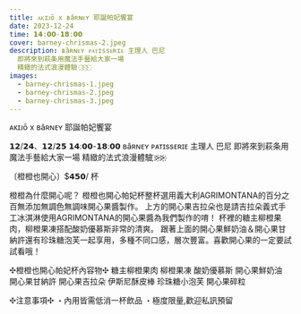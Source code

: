 ```yaml
---
title: ᴀᴋɪᴊō x ʙâʀɴᴇʏ 耶誕帕妃饗宴
date: 2023-12-24
time: 𝟭𝟰:𝟬𝟬-𝟭𝟴:𝟬𝟬
cover: barney-chrismas-2.jpeg
description: ʙâʀɴᴇʏ ᴘᴀᴛɪssᴇʀɪᴇ 主理人 巴尼
  即將來到萩条用魔法手藝給大家一場
  精緻的法式浪漫體驗 ҉>҉>҉
images:
  - barney-chrismas-1.jpeg
  - barney-chrismas-2.jpeg
  - barney-chrismas-3.jpeg
---
```


ᴀᴋɪᴊō x ʙâʀɴᴇʏ 耶誕帕妃饗宴

𝟭𝟮/𝟮𝟰、𝟭𝟮/𝟮𝟱
𝟭𝟰:𝟬𝟬-𝟭𝟴:𝟬𝟬
ʙâʀɴᴇʏ ᴘᴀᴛɪssᴇʀɪᴇ 主理人 巴尼
即將來到萩条用魔法手藝給大家一場
精緻的法式浪漫體驗 ҉>҉>҉

〔橙橙也開心〕$𝟰𝟱𝟬/ 杯

橙橙為什麼開心呢？
橙橙也開心帕妃杯整杯選用義大利AGRIMONTANA的百分之百無添加無調色無調味開心果醬製作。
上方的開心果吉拉朵也是請吉拉朵義式手工冰淇淋使用AGRIMONTANA的開心果醬為我們製作的唷！
杯裡的糖主柳橙果肉，柳橙果凍搭配酸奶優慕斯非常的清爽。
跟著上面的開心果鮮奶油＆開心果甘納許還有珍珠糖泡芙一起享用，多種不同口感，層次豐富。喜歡開心果的一定要試試看哦！

✣橙橙也開心帕妃杯內容物✣
糖主柳橙果肉
柳橙果凍
酸奶優慕斯
開心果鮮奶油
開心果甘納許
開心果吉拉朵
伊斯尼酥皮棒
珍珠糖小泡芙
開心果碎粒

✣注意事項✣
・內用皆需低消一杯飲品
・極度限量,歡迎私訊預留
